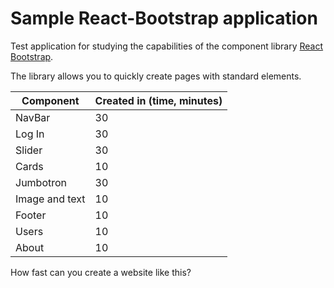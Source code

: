 # Sample React-Bootstrap application

Test application for studying the capabilities of the component library [React Bootstrap](https://react-bootstrap.netlify.app/).

The library allows you to quickly create pages with standard elements.

| Component  | Created in (time, minutes) |
| ------------- | ------------- |
| NavBar  | 30  |
| Log In  | 30  |
| Slider  | 30  |
| Cards   | 10 |
| Jumbotron  | 30  |
| Image and text  | 10  |
| Footer  | 10  |
| Users   | 10  |
| About   | 10  |

How fast can you create a website like this?
